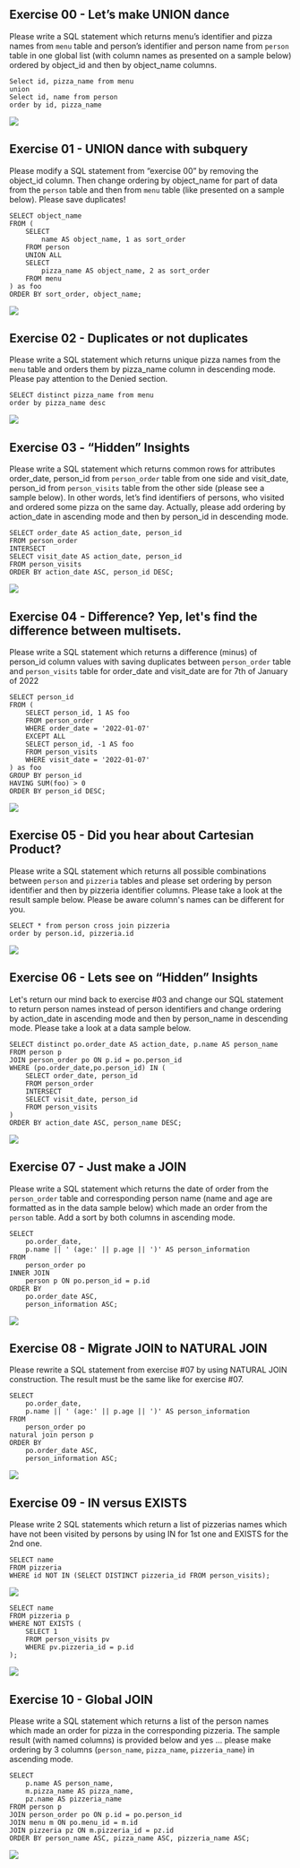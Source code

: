## Exercise 00 - Let’s make UNION dance
Please write a SQL statement which returns menu’s identifier and pizza names from `menu` table and person’s identifier and person name from `person` table in one global list (with column names as presented on a sample below) ordered by object_id and then by object_name columns.

```
Select id, pizza_name from menu
union
Select id, name from person
order by id, pizza_name
```
![](./imgs/task0.png)

## Exercise 01 - UNION dance with subquery
Please modify a SQL statement from “exercise 00” by removing the object_id column. Then change ordering by object_name for part of data from the `person` table and then from `menu` table (like presented on a sample below). Please save duplicates!

```
SELECT object_name
FROM (
    SELECT 
        name AS object_name, 1 as sort_order
    FROM person
    UNION ALL
    SELECT
        pizza_name AS object_name, 2 as sort_order
    FROM menu
) as foo
ORDER BY sort_order, object_name;
```

![](./imgs/task1.png)

## Exercise 02 - Duplicates or not duplicates
Please write a SQL statement which returns unique pizza names from the `menu` table and orders them by pizza_name column in descending mode. Please pay attention to the Denied section.

```
SELECT distinct pizza_name from menu
order by pizza_name desc
```

![](./imgs/task2.png)

## Exercise 03 - “Hidden” Insights
Please write a SQL statement which returns common rows for attributes order_date, person_id from `person_order` table from one side and visit_date, person_id from `person_visits` table from the other side (please see a sample below). In other words, let’s find identifiers of persons, who visited and ordered some pizza on the same day. Actually, please add ordering by action_date in ascending mode and then by person_id in descending mode.

```
SELECT order_date AS action_date, person_id
FROM person_order
INTERSECT
SELECT visit_date AS action_date, person_id
FROM person_visits
ORDER BY action_date ASC, person_id DESC;
```

![](./imgs/task3.png)

## Exercise 04 - Difference? Yep, let's find the difference between multisets.

Please write a SQL statement which returns a difference (minus) of person_id column values with saving duplicates between `person_order` table and `person_visits` table for order_date and visit_date are for 7th of January of 2022

```
SELECT person_id
FROM (
    SELECT person_id, 1 AS foo
    FROM person_order
    WHERE order_date = '2022-01-07'
    EXCEPT ALL
    SELECT person_id, -1 AS foo
    FROM person_visits
    WHERE visit_date = '2022-01-07'
) as foo
GROUP BY person_id
HAVING SUM(foo) > 0
ORDER BY person_id DESC;
```

![](./imgs/task4.png)

## Exercise 05 - Did you hear about Cartesian Product?

Please write a SQL statement which returns all possible combinations between `person` and `pizzeria` tables and please set ordering by person identifier and then by pizzeria identifier columns. Please take a look at the result sample below. Please be aware column's names can be different for you.

```
SELECT * from person cross join pizzeria
order by person.id, pizzeria.id
```

![](./imgs/task5.png)

## Exercise 06 - Lets see on “Hidden” Insights

Let's return our mind back to exercise #03 and change our SQL statement to return person names instead of person identifiers and change ordering by action_date in ascending mode and then by person_name in descending mode. Please take a look at a data sample below.

```
SELECT distinct po.order_date AS action_date, p.name AS person_name
FROM person p
JOIN person_order po ON p.id = po.person_id
WHERE (po.order_date,po.person_id) IN (
    SELECT order_date, person_id
    FROM person_order
    INTERSECT
    SELECT visit_date, person_id
    FROM person_visits
)
ORDER BY action_date ASC, person_name DESC;
```

![](./imgs/task6.png)

## Exercise 07 - Just make a JOIN

Please write a SQL statement which returns the date of order from the `person_order` table and corresponding person name (name and age are formatted as in the data sample below) which made an order from the `person` table. Add a sort by both columns in ascending mode.

```
SELECT
    po.order_date,
    p.name || ' (age:' || p.age || ')' AS person_information
FROM
    person_order po
INNER JOIN
    person p ON po.person_id = p.id
ORDER BY
    po.order_date ASC,
    person_information ASC;
```

![](./imgs/task7.png)

## Exercise 08 - Migrate JOIN to NATURAL JOIN

Please rewrite a SQL statement from exercise #07 by using NATURAL JOIN construction. The result must be the same like for exercise #07.  

```
SELECT
    po.order_date,
    p.name || ' (age:' || p.age || ')' AS person_information
FROM
    person_order po
natural join person p
ORDER BY
    po.order_date ASC,
    person_information ASC;
```

![](./imgs/task8.png)

## Exercise 09 - IN versus EXISTS

Please write 2 SQL statements which return a list of pizzerias names which have not been visited by persons by using IN for 1st one and EXISTS for the 2nd one.

```
SELECT name
FROM pizzeria
WHERE id NOT IN (SELECT DISTINCT pizzeria_id FROM person_visits);
```

![](./imgs/task9.1.png)

```
SELECT name
FROM pizzeria p
WHERE NOT EXISTS (
    SELECT 1
    FROM person_visits pv
    WHERE pv.pizzeria_id = p.id
);
```

![](./imgs/task9.2.png)

## Exercise 10 - Global JOIN

Please write a SQL statement which returns a list of the person names which made an order for pizza in the corresponding pizzeria. 
The sample result (with named columns) is provided below and yes ... please make ordering by 3 columns (`person_name`, `pizza_name`, `pizzeria_name`) in ascending mode.

```
SELECT
    p.name AS person_name,
    m.pizza_name AS pizza_name,
    pz.name AS pizzeria_name
FROM person p
JOIN person_order po ON p.id = po.person_id
JOIN menu m ON po.menu_id = m.id
JOIN pizzeria pz ON m.pizzeria_id = pz.id
ORDER BY person_name ASC, pizza_name ASC, pizzeria_name ASC;
```

![](./imgs/task10.png)